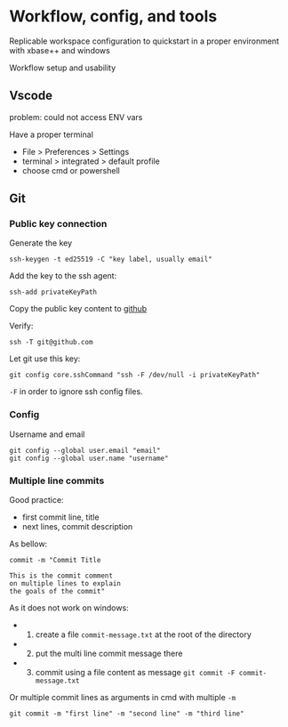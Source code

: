 # Workflow, config, and tools

Replicable workspace configuration to quickstart in a proper environment with xbase++ and windows

Workflow setup and usability

## Vscode

problem: could not access ENV vars

Have a proper terminal
- File > Preferences > Settings 
- terminal > integrated  > default profile
- choose cmd or powershell

## Git

### Public key connection

Generate the key
```
ssh-keygen -t ed25519 -C "key label, usually email"
```

Add the key to the ssh agent:
```
ssh-add privateKeyPath
```

Copy the public key content to [github](https://github.com/settings/keys)

Verify:
```
ssh -T git@github.com
```

Let git use this key:
```
git config core.sshCommand "ssh -F /dev/null -i privateKeyPath"
```

`-F` in order to ignore ssh config files.

### Config

Username and email
```
git config --global user.email "email"
git config --global user.name "username"
```

### Multiple line commits 

Good practice: 
- first commit line, title
- next lines, commit description

As bellow:
```
commit -m "Commit Title

This is the commit comment
on multiple lines to explain
the goals of the commit"
```

As it does not work on windows:
- 1. create a file `commit-message.txt` at the root of the directory
- 2. put the multi line commit message there
- 3. commit using a file content as message `git commit -F commit-message.txt`

Or multiple commit lines as arguments in cmd with multiple `-m`
```
git commit -m "first line" -m "second line" -m "third line"
```